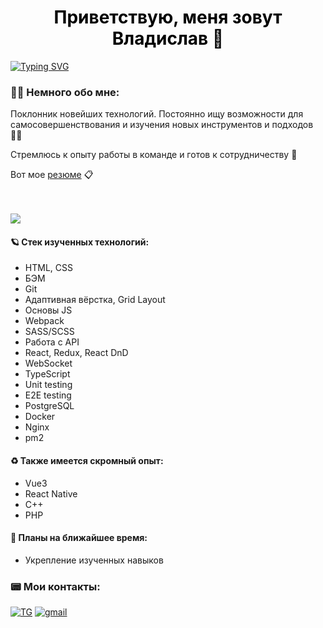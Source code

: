 <h1 style="color:black" align="center">Приветствую, меня зовут Владислав 🌚</h1>
<a href="https://git.io/typing-svg"><img src="https://readme-typing-svg.demolab.com?font=Fira+Code&weight=500&size=40&pause=1000&color=983EF7&center=true&random=false&width=1920&height=80&lines=Frontend-%D1%80%D0%B0%D0%B7%D1%80%D0%B0%D0%B1%D0%BE%D1%82%D1%87%D0%B8%D0%BA" alt="Typing SVG" /></a>

<h3>💂‍♂️ Немного обо мне:</h3>
<p>Поклонник новейших технологий. Постоянно ищу возможности для самосовершенствования и изучения новых инструментов и подходов 👨‍🚀</p>
<p>Стремлюсь к опыту работы в команде и готов к сотрудничеству 🤝</p>
<p>Вот мое <a href="https://kotlas.hh.ru/resume/5bd0ec51ff0d04dbac0039ed1f344e62736c43">резюме</a> 📋</p> 
<br></br>
<img src="https://www.codewars.com/users/l1v9l9s7l/badges/small">
<h4>🪐 Стек изученных технологий:</h4>

- HTML, CSS
- БЭМ
- Git
- Адаптивная вёрстка, Grid Layout
- Основы JS
- Webpack
- SASS/SCSS
- Работа с API
- React, Redux, React DnD
- WebSocket
- TypeScript
- Unit testing
- E2E testing
- PostgreSQL
- Docker
- Nginx
- pm2


<h4>♻️ Также имеется скромный опыт: </h4>

- Vue3
- React Native
- С++
- PHP

<h4>🎯 Планы на ближайшее время:</h4>

- Укрепление изученных навыков


<h3>📟 Мои контакты:</h3>

<div>
  <a href="https://t.me/l1v9l9s7l"><img src="https://img.shields.io/badge/Telegram-2CA5E0?style=for-the-badge&logo=telegram&logoColor=white" alt="TG" /></a>
  <a href="l1v9l9s7l@gmail.com"><img src="https://img.shields.io/badge/Gmail-D14836?style=for-the-badge&logo=gmail&logoColor=white" alt="gmail" /></a>
</div>



